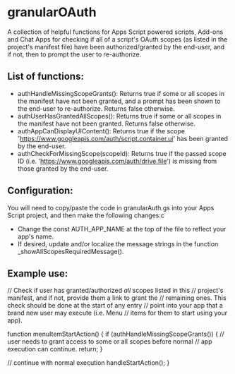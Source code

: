 # granularOAuth
A collection of helpful functions for Apps Script powered scripts, Add-ons and Chat Apps for checking if all of a script's OAuth scopes (as listed in the project's manifest file) have been authorized/granted by the end-user, and if not, then to prompt the user to re-authorize.

## List of functions:
+ authHandleMissingScopeGrants(): Returns true if some or all scopes in the manifest have not been granted, and a prompt has been shown to the end-user to re-authorize. Returns false otherwise.
+ authUserHasGrantedAllScopes(): Returns true if some or all scopes in the manifest have not been granted. Returns false otherwise.
+ authAppCanDisplayUIContent(): Returns true if the scope 'https://www.googleapis.com/auth/script.container.ui' has been granted by the end-user.
+ authCheckForMissingScope(scopeId): Returns true if the passed scope ID (i.e. 'https://www.googleapis.com/auth/drive.file') is missing from those granted by the end-user.

## Configuration:

You will need to copy/paste the code in granularAuth.gs into your Apps Script project, and then make the following changes:c
+ Change the const AUTH_APP_NAME at the top of the file to reflect your app's name.
+ If desired, update and/or localize the message strings in the function _showAllScopesRequiredMessage().

## Example use:

// Check if user has granted/authorized *all* scopes listed in this 
// project's manifest, and if not, provide them a link to grant the
// remaining ones. This check should be done at the start of any entry 
// point into your app that a brand new user may execute (i.e. Menu 
// items for them to start using your app). 

function menuItemStartAction() {
  if (authHandleMissingScopeGrants()) {
    // user needs to grant access to some or all scopes before normal
    // app execution can continue.
    return;
  }
  
 // continue with normal execution
 handleStartAction();
}
